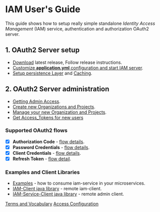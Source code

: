# IAM User's Guide
This guide shows how to setup really simple standalone *Identity Access Management* (IAM) service, 
authentication and authorization OAuth2 server.

## 1. OAuth2 Server setup
* [Download](https://github.com/jveverka/iam-service/releases/) latest release, Follow release instructions. 
* [Customize __application.yml__ configuration and start IAM server](01a-standalone-server-config.md).
* [Setup persistence Layer](01b_setup-persitence-layer.md) and [Caching](01c_setup-cache-layer.md).

## 2. OAuth2 Server administration
* [Getting Admin Access](02a-get-admin-access-token.md).
* [Create new Organizations and Projects](02b-create-organization-with-admin.md).
* [Manage your new Organization and Projects](02c-manage-organization-and-projects.md).
* [Get Access_Tokens for new users](02d-getting-access-tokens-for-new-users.md)

### Supported OAuth2 flows
* [x] __Authorization Code__ - [flow details](../oauth2/131_authorization-code-flow.md).
* [x] __Password Credentials__ - [flow details](../oauth2/133_password-credentials-flow.md).
* [x] __Client Credentials__ - [flow details](../oauth2/134_client-credentials-flow.md).
* [x] __Refresh Token__ - [flow detail](../oauth2/15_refresh-token.md).

### Examples and Client Libraries
* [Examples](../../iam-examples) - how to consume iam-service in your microservices.
* [IAM-Client java library](../../iam-common/iam-client) - remote iam-client.
* [IAM-Service-Client java library](../../iam-common/iam-service-client) - remote admin client.

[Terms and Vocabulary](Terms-and-Vocabulary.md)
[Access Configuration](Default-Access-Configuration.md)
